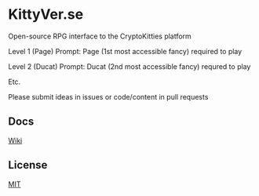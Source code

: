 # KittyVer.se
Open-source RPG interface to the CryptoKitties platform

Level 1 (Page) Prompt:
Page (1st most accessible fancy) required to play

Level 2 (Ducat) Prompt:
Ducat (2nd most accessible fancy) requred to play

Etc.

Please submit ideas in issues or code/content in pull requests

## Docs
[Wiki](/wiki)

## License

[MIT](LICENSE.md)
